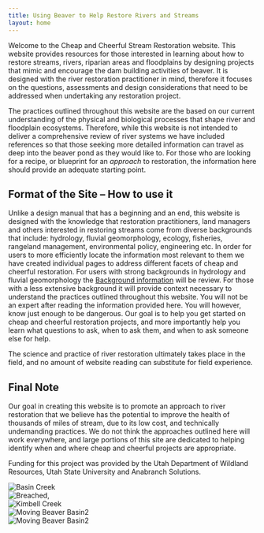```yaml
---
title: Using Beaver to Help Restore Rivers and Streams
layout: home
---
```


Welcome to the Cheap and Cheerful Stream Restoration website. This website provides resources for those interested in learning about how to restore streams, rivers, riparian areas and floodplains by designing projects that  mimic and encourage the dam building activities of beaver.
It is designed with the river restoration practitioner in mind, therefore it focuses on the questions, assessments and design considerations that need to be addressed when undertaking any restoration project.

The practices outlined throughout this website are the based on our current understanding of the physical and biological processes that shape river and floodplain ecosystems. Therefore, while this website is not intended to deliver a comprehensive review of river systems we have included references so that those seeking more detailed information can travel as deep into the beaver pond as they would like to. For those who are looking for a recipe, or blueprint for an *approach* to restoration, the information here should provide an adequate starting point.

## Format of the Site – How to use it ###
Unlike a design manual that has a beginning and an end, this website is designed with the knowledge that restoration practitioners, land managers and others interested in restoring streams come from diverse backgrounds that include: hydrology, fluvial geomorphology, ecology, fisheries, rangeland management, environmental policy, engineering etc. In order for users to more efficiently locate the information most relevant to them we have created individual pages to address different facets of cheap and cheerful restoration.<!-- are we sticking with this?--> For users with strong backgrounds in hydrology and fluvial geomorphology the [Background information](text\2_background_information.md) will be review. For those with a less extensive background it will provide context necessary to understand the practices outlined throughout this website. You will not be an expert after reading the information provided here. You will however, know just enough to be dangerous. Our goal is to help you get started on cheap and cheerful restoration projects, and more importantly help you learn what questions to ask, when to ask them, and when to ask someone else for help.
<!--In addition to text and photos, this website has video tutorials from field visits to help walk through many of the concepts.--> The science and practice of river restoration ultimately takes place in the field, and no amount of website reading can substitute for field experience.

<!--Lastly, there are powerpoint presentations and .pdfs available for download. Much of the information contained in the powerpoint presentations is similar to the information contained on the site itself. The goal of posting additional presentations is that project managers may have access to presentation materials (text, images and figures) that can be used in public or private presentations to potential stakeholders. <!-- is this really our goal?-->

## Final Note
Our goal in creating this website is to promote an approach to river restoration that we believe has the potential to improve the health of thousands of miles of stream, due to its low cost, and technically undemanding practices. We do not think the approaches outlined here will work everywhere, and large portions of this site are dedicated to helping identify when and where cheap and cheerful projects are appropriate.

Funding for this project was provided by the Utah Department of Wildland Resources, Utah State University and Anabranch Solutions.

<div class="row small-up-2 medium-up-3 large-up-4">
	<div class="column column-block">
		<img src="{{site.siteurl}}/images/photos/BDA_basin_crk2.png" title="Basin Creek"/>
	</div>
	<div class="column column-block">
		<img src="{{site.siteurl}}/images/photos/breached_BDAs_san_raf2.png" title="Breached"/>,
	</div>
	<div class="column column-block">
		<img src="{{site.siteurl}}/images/photos/kimbell_creek_photo_SMS.png" title="Kimbell Creek"/>
	</div>
	<div class="column column-block">
		<img src="{{site.siteurl}}/images/photos/moving_beaver_basin2.png" title="Moving Beaver Basin2"/>
	</div>
	<div class="column column-block">
		<img src="{{site.siteurl}}/images/photos/moving_beaver_basin.png" title="Moving Beaver Basin2"/>
	</div>
</div>


